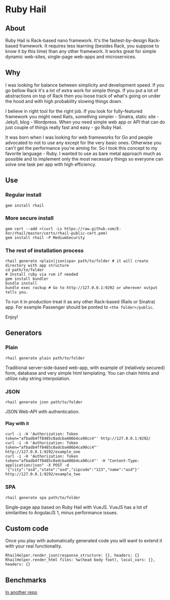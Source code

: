 # Ruby Hail

## About

Ruby Hail is Rack-based nano framework. It's the fastest-by-design Rack-based framework. It requires less learning (besides Rack, you suppose to know it by this time) than any other framework. It works great for simple dynamic web-sites, single-page web-apps and microservices.


## Why

I was looking for balance between simplicity and development speed. If you go bellow Rack it's a lot of extra work for simple things. If you put a lot of abstractions on top of Rack then you loose track of what's going on under the hood and with high probability slowing things down.

I believe in right tool for the right job. If you look for fully-featured framework you might need Rails, something simpler - Sinatra, static site - Jekyll, blog - Wordpress. When you need simple web app or API that can do just couple of things really fast and easy - go Ruby Hail.

It was born when I was looking for web frameworks for Go and people advocated to not to use any except for the very basic ones. Otherwise you can't get the performance you're aiming for. So I took this concept to my favorite language - Ruby. I wanted to use as bare metal approach much as possible and to implement only the most necessary things so everyone can solve one task per app with high efficiency.

## Use

### Regular install

```
gem install rhail
```

### More secure install

```
gem cert --add <(curl -Ls https://raw.github.com/E-Xor/rhail/master/certs/rhail-public-cert.pem)
gem install rhail -P MediumSecurity
```

### The rest of installation process
```
rhail generate <plain|json|spa> path/to/folder # it will create directory with app structure
cd path/to/folder
# Install ruby via rvm if needed
gem install bundler
bundle install
bundle exec rackup # Go to http://127.0.0.1:9292 or wherever output tells you.
```

To run it in production treat it as any other Rack-based (Rails or Sinatra) app. For example Passenger should be ponted to `<the folder>/public`.

Enjoy!

## Generators

### Plain

```
rhail generate plain path/to/folder
```

Traditional server-side-based web-app, with example of (relatively secured) form, database and very simple html templating. You can chain htmls and utilize ruby string interpolation.

### JSON

```
rhail generate json path/to/folder
```

JSON Web-API with authentication.

#### Play with it

```
curl -i -H 'Authorization: Token token="afbadb4ff8485c0adcba486b4ca90cc4"' http://127.0.0.1:9292/
curl -i -H 'Authorization: Token token="afbadb4ff8485c0adcba486b4ca90cc4"' http://127.0.0.1:9292/example_one
curl -i -H 'Authorization: Token token="afbadb4ff8485c0adcba486b4ca90cc4"' -H "Content-Type: application/json" -X POST -d '{"city":"asd","state":"asd","zipcode":"123","name":"asd"}' http://127.0.0.1:9292/example_two
```

### SPA

```
rhail generate spa path/to/folder
```

Single-page app based on Ruby Hail with VueJS. VueJS has a lot of similarities to AngularJS 1, minus performance issues.

## Custom code

Once you play with automatically generated code you will want to extend it with your real functionality.

```
RhailHelper.render_json(response_structure: {}, headers: {}
RhailHelper.render_html files: %w(head body foot), local_vars: {}, headers: {}
```

## Benchmarks

[In another repo](https://github.com/E-Xor/rhail-benchmark "Ruby Hail Benchmark")
